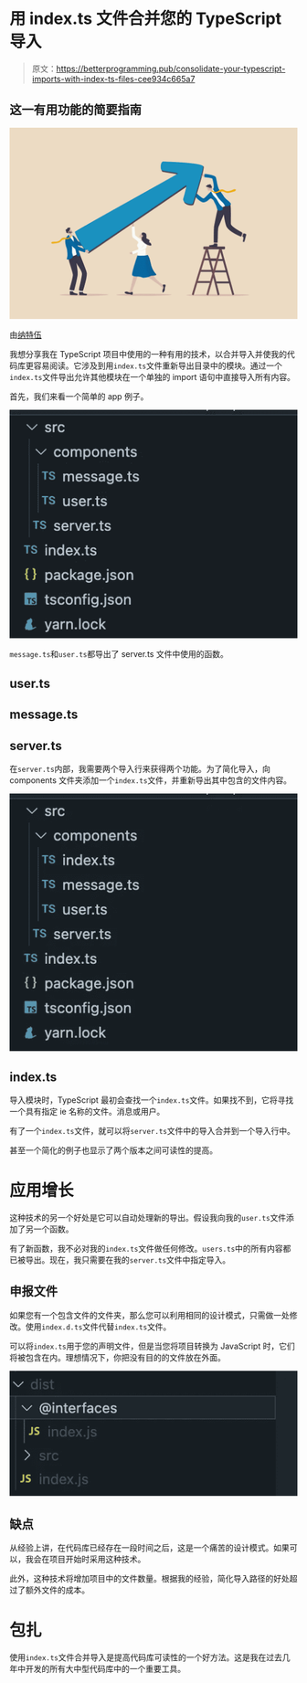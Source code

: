 # 用 index.ts 文件合并您的 TypeScript 导入

> 原文：<https://betterprogramming.pub/consolidate-your-typescript-imports-with-index-ts-files-cee934c665a7>

## 这一有用功能的简要指南

![](img/140a9c2117ef00f8438203a6a9f1873d.png)

由[纳特伍](https://stock.adobe.com/contributor/206854500/nuthawut?load_type=author&prev_url=detail)

我想分享我在 TypeScript 项目中使用的一种有用的技术，以合并导入并使我的代码库更容易阅读。它涉及到用`index.ts`文件重新导出目录中的模块。通过一个`index.ts`文件导出允许其他模块在一个单独的 import 语句中直接导入所有内容。

首先，我们来看一个简单的 app 例子。

![](img/bf38d896d3ac562824290b37c251e7ee.png)

`message.ts`和`user.ts`都导出了 server.ts 文件中使用的函数。

## user.ts

## message.ts

## server.ts

在`server.ts`内部，我需要两个导入行来获得两个功能。为了简化导入，向 components 文件夹添加一个`index.ts`文件，并重新导出其中包含的文件内容。

![](img/c38b1c28df02315c4e64703ea19bef9e.png)

## index.ts

导入模块时，TypeScript 最初会查找一个`index.ts`文件。如果找不到，它将寻找一个具有指定 ie 名称的文件。消息或用户。

有了一个`index.ts`文件，就可以将`server.ts`文件中的导入合并到一个导入行中。

甚至一个简化的例子也显示了两个版本之间可读性的提高。

# 应用增长

这种技术的另一个好处是它可以自动处理新的导出。假设我向我的`user.ts`文件添加了另一个函数。

有了新函数，我不必对我的`index.ts`文件做任何修改。`users.ts`中的所有内容都已被导出。现在，我只需要在我的`server.ts`文件中指定导入。

## 申报文件

如果您有一个包含文件的文件夹，那么您可以利用相同的设计模式，只需做一处修改。使用`index.d.ts`文件代替`index.ts`文件。

可以将`index.ts`用于您的声明文件，但是当您将项目转换为 JavaScript 时，它们将被包含在内。理想情况下，你把没有目的的文件放在外面。

![](img/5c794fb71fee20443685ac64fdc478e3.png)

## 缺点

从经验上讲，在代码库已经存在一段时间之后，这是一个痛苦的设计模式。如果可以，我会在项目开始时采用这种技术。

此外，这种技术将增加项目中的文件数量。根据我的经验，简化导入路径的好处超过了额外文件的成本。

# 包扎

使用`index.ts`文件合并导入是提高代码库可读性的一个好方法。这是我在过去几年中开发的所有大中型代码库中的一个重要工具。